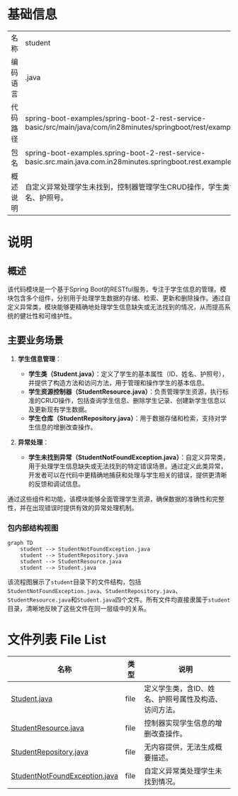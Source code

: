 # 基础信息

|      |      |
|------|------|
| 名称 | student |
| 编码语言 | .java |
| 代码路径 | spring-boot-examples/spring-boot-2-rest-service-basic/src/main/java/com/in28minutes/springboot/rest/example/student |
| 包名 | spring-boot-examples.spring-boot-2-rest-service-basic.src.main.java.com.in28minutes.springboot.rest.example.student |
| 概述说明 | 自定义异常处理学生未找到，控制器管理学生CRUD操作，学生类含ID、姓名、护照号。 |

# 说明

## 概述

该代码模块是一个基于Spring Boot的RESTful服务，专注于学生信息的管理。模块包含多个组件，分别用于处理学生数据的存储、检索、更新和删除操作。通过自定义异常类，模块能够更精确地处理学生信息缺失或无法找到的情况，从而提高系统的健壮性和可维护性。

## 主要业务场景

1. **学生信息管理**：
   - **学生类（Student.java）**：定义了学生的基本属性（ID、姓名、护照号），并提供了构造方法和访问方法，用于管理和操作学生的基本信息。
   - **学生资源控制器（StudentResource.java）**：负责管理学生资源，执行标准的CRUD操作，包括查询学生信息、删除学生记录、创建新学生信息以及更新现有学生数据。
   - **学生仓库（StudentRepository.java）**：用于数据存储和检索，支持对学生信息的增删改查操作。

2. **异常处理**：
   - **学生未找到异常（StudentNotFoundException.java）**：自定义异常类，用于处理学生信息缺失或无法找到的特定错误场景。通过定义此类异常，开发者可以在代码中更精确地捕获和处理与学生相关的错误，提供更清晰的反馈和调试信息。

通过这些组件和功能，该模块能够全面管理学生资源，确保数据的准确性和完整性，并在出现错误时提供有效的异常处理机制。


### 包内部结构视图

```mermaid
graph TD
    student --> StudentNotFoundException.java
    student --> StudentRepository.java
    student --> StudentResource.java
    student --> Student.java
```

该流程图展示了`student`目录下的文件结构，包括`StudentNotFoundException.java`、`StudentRepository.java`、`StudentResource.java`和`Student.java`四个文件。所有文件均直接隶属于`student`目录，清晰地反映了这些文件在同一层级中的关系。

# 文件列表 File List

| 名称   | 类型  | 说明 |
|-------|------|-------------|
| [Student.java](Student.md) | file | 定义学生类，含ID、姓名、护照号属性及构造、访问方法。 |
| [StudentResource.java](StudentResource.md) | file | 控制器实现学生信息的增删改查操作。 |
| [StudentRepository.java](StudentRepository.md) | file | 无内容提供，无法生成概要描述。 |
| [StudentNotFoundException.java](StudentNotFoundException.md) | file | 自定义异常类处理学生未找到情况。 |


